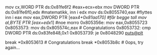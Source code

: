 mov    cx,WORD PTR ds:0x81fe6f2 #eax+ecx=ebx
mov    DWORD PTR ds:0x81fe6f0,edx #matematikk, inn i edx
mov    ds:0x8055740,eax #flyttes inn i eax
mov    eax,DWORD PTR [eax*4+0x81aa170] #får begge tall
mov    al,BYTE PTR [eax+edx*1] #noe morro
0x805356e:   mov    eax,0x8055723
0x8053573:   mov    ds:0x805574c,eax # Congratulations
0x8053732:   cmp    DWORD PTR ds:0x83fe848,0x1
0x8053739:   je     0x8048290 <puts@plt>


break *0x8053613 # Congratulations
break *0x8053b8c # 0ops, try again...
